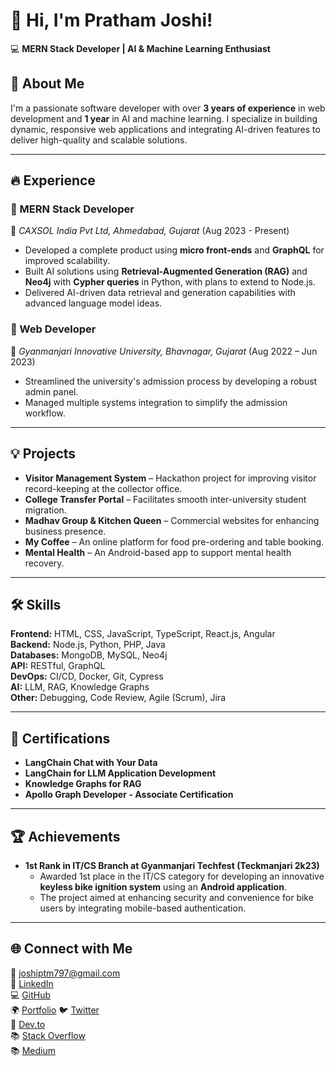 # 👋 Hi, I'm Pratham Joshi!  
💻 **MERN Stack Developer | AI & Machine Learning Enthusiast**  

## 🚀 About Me
I'm a passionate software developer with over **3 years of experience** in web development and **1 year** in AI and machine learning. I specialize in building dynamic, responsive web applications and integrating AI-driven features to deliver high-quality and scalable solutions.  

---

## 🔥 Experience  
### **💼 MERN Stack Developer**  
📍 *CAXSOL India Pvt Ltd, Ahmedabad, Gujarat* (Aug 2023 - Present)  
- Developed a complete product using **micro front-ends** and **GraphQL** for improved scalability.  
- Built AI solutions using **Retrieval-Augmented Generation (RAG)** and **Neo4j** with **Cypher queries** in Python, with plans to extend to Node.js.  
- Delivered AI-driven data retrieval and generation capabilities with advanced language model ideas.  

### **💼 Web Developer**  
📍 *Gyanmanjari Innovative University, Bhavnagar, Gujarat* (Aug 2022 – Jun 2023)  
- Streamlined the university's admission process by developing a robust admin panel.  
- Managed multiple systems integration to simplify the admission workflow.  

---

## 💡 Projects  
- **Visitor Management System** – Hackathon project for improving visitor record-keeping at the collector office.  
- **College Transfer Portal** – Facilitates smooth inter-university student migration.  
- **Madhav Group & Kitchen Queen** – Commercial websites for enhancing business presence.  
- **My Coffee** – An online platform for food pre-ordering and table booking.  
- **Mental Health** – An Android-based app to support mental health recovery.  

---

## 🛠️ Skills  
**Frontend:** HTML, CSS, JavaScript, TypeScript, React.js, Angular  
**Backend:** Node.js, Python, PHP, Java  
**Databases:** MongoDB, MySQL, Neo4j  
**API:** RESTful, GraphQL  
**DevOps:** CI/CD, Docker, Git, Cypress  
**AI:** LLM, RAG, Knowledge Graphs  
**Other:** Debugging, Code Review, Agile (Scrum), Jira  

---

## 📜 Certifications  
- **LangChain Chat with Your Data**  
- **LangChain for LLM Application Development**  
- **Knowledge Graphs for RAG**  
- **Apollo Graph Developer - Associate Certification**

---

## 🏆 Achievements

- **1st Rank in IT/CS Branch at Gyanmanjari Techfest (Teckmanjari 2k23)**  
  - Awarded 1st place in the IT/CS category for developing an innovative **keyless bike ignition system** using an **Android application**.
  - The project aimed at enhancing security and convenience for bike users by integrating mobile-based authentication.

---

## 🌐 Connect with Me  
📧 [joshiptm797@gmail.com](mailto:joshiptm797@gmail.com)  
🔗 [LinkedIn](https://www.linkedin.com/in/pratham-j-joshi/)  
💻 [GitHub](https://github.com/JptmJ)  
🌍 [Portfolio](https://prathamjoshi.netlify.app)
🐦 [Twitter](https://twitter.com/JoshiPratham11)  
📝 [Dev.to](https://dev.to/pratham_joshi)  
📚 [Stack Overflow](https://stackoverflow.com/users/22191231/pratham-jagdishbhai-joshi)  
📚 [Medium](https://medium.com/@joshiptm797)  

